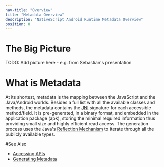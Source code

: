 ---nav-title: "Overview"title: "Metadata Overview"description: "NativeScript Android Runtime Metadata Overview"position: 0---# The Big PictureTODO: Add picture here - e.g. from Sebastian's presentation# What is MetadataAt its shortest, metadata is the mapping between the JavaScript and the Java/Android worlds. Besides a full list with all the available classes and methods, the metadata contains the [JNI](http://developer.android.com/training/articles/perf-jni.html) signature for each accessible method/field. It is pre-generated, in a binary format, and embedded in the application package (apk), storing the minimal required information thus providing small size and highly efficient read access. The generation process uses the Java's [Reflection Mechanism](http://en.wikipedia.org/wiki/Reflection_(computer_programming)) to iterate through all the publicly available types.#See Also* [Accessing APIs](./accessing-packages.md)* [Generating Metadata](./generator.md)